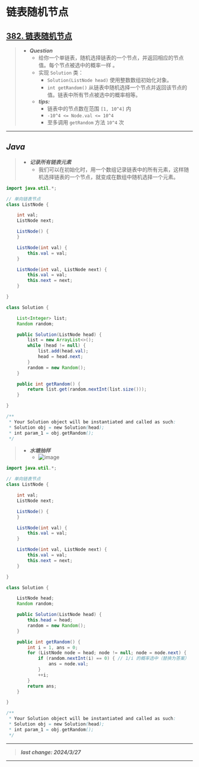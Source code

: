 # 链表随机节点

## [382. 链表随机节点](https://leetcode.cn/problems/linked-list-random-node/)

> - ***Question***
>   - 给你一个单链表，随机选择链表的一个节点，并返回相应的节点值。每个节点被选中的概率一样 。
>   - 实现 `Solution` 类：
>     - `Solution(ListNode head)` 使用整数数组初始化对象。
>     - `int getRandom()` 从链表中随机选择一个节点并返回该节点的值。链表中所有节点被选中的概率相等。
>   - ***tips:***
>     - 链表中的节点数在范围 `[1, 10^4]` 内
>     - `-10^4 <= Node.val <= 10^4`
>     - 至多调用 `getRandom` 方法 `10^4` 次

---

## *Java*

> - ***记录所有链表元素***
>   - 我们可以在初始化时，用一个数组记录链表中的所有元素，这样随机选择链表的一个节点，就变成在数组中随机选择一个元素。

```java
import java.util.*;

// 单向链表节点
class ListNode {

    int val;
    ListNode next;

    ListNode() {
    }

    ListNode(int val) {
        this.val = val;
    }

    ListNode(int val, ListNode next) {
        this.val = val;
        this.next = next;
    }

}

class Solution {

    List<Integer> list;
    Random random;

    public Solution(ListNode head) {
        list = new ArrayList<>();
        while (head != null) {
            list.add(head.val);
            head = head.next;
        }
        random = new Random();
    }

    public int getRandom() {
        return list.get(random.nextInt(list.size()));
    }

}

/**
 * Your Solution object will be instantiated and called as such:
 * Solution obj = new Solution(head);
 * int param_1 = obj.getRandom();
 */
```

> - ***水塘抽样***
>   - ![image](./images/水塘抽样.png)

```java
import java.util.*;

// 单向链表节点
class ListNode {

    int val;
    ListNode next;

    ListNode() {
    }

    ListNode(int val) {
        this.val = val;
    }

    ListNode(int val, ListNode next) {
        this.val = val;
        this.next = next;
    }

}

class Solution {

    ListNode head;
    Random random;

    public Solution(ListNode head) {
        this.head = head;
        random = new Random();
    }

    public int getRandom() {
        int i = 1, ans = 0;
        for (ListNode node = head; node != null; node = node.next) {
            if (random.nextInt(i) == 0) { // 1/i 的概率选中（替换为答案）
                ans = node.val;
            }
            ++i;
        }
        return ans;
    }

}

/**
 * Your Solution object will be instantiated and called as such:
 * Solution obj = new Solution(head);
 * int param_1 = obj.getRandom();
 */
```

---

> ***last change: 2024/3/27***

---
